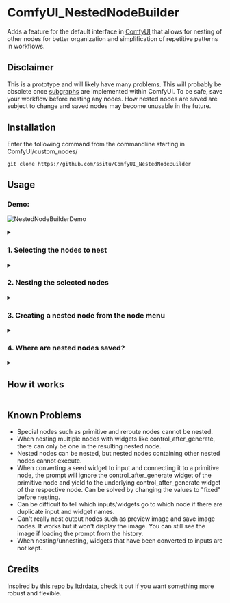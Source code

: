 # ComfyUI_NestedNodeBuilder
Adds a feature for the default interface in [ComfyUI](https://github.com/comfyanonymous/ComfyUI) that allows for nesting of other nodes for better organization and simplification of repetitive patterns in workflows.

## Disclaimer
This is a prototype and will likely have many problems. This will probably be obsolete once [subgraphs](https://github.com/comfyanonymous/ComfyUI/pull/724) are implemented within ComfyUI. To be safe, save your workflow before nesting any nodes. How nested nodes are saved are subject to change and saved nodes may become unusable in the future.

## Installation
Enter the following command from the commandline starting in ComfyUI/custom_nodes/
```
git clone https://github.com/ssitu/ComfyUI_NestedNodeBuilder
```

## Usage

### Demo:
![NestedNodeBuilderDemo](https://github.com/ssitu/ComfyUI_NestedNodeBuilder/assets/57548627/f88fc1dc-ec64-4a48-b989-2857de088b67)

<details>
  <summary><h3>1. Selecting the nodes to nest</h3></summary>
  Select multiple nodes by using <code>Ctrl/Shift + left/right click</code> on the desired nodes to nest. 
  You can also use <code>Ctrl + left click + drag</code> to highlight nodes.
</details>
<details>
  <summary><h3>2. Nesting the selected nodes</h3></summary>
  After making a selection, <code>right click</code> on any of the selected nodes and select <code>Nest Selected Nodes</code> and choose a name that won't conflict with any other existing node. The selected nodes will be replaced with a new node that contains the selected nodes. You can also unnest the new node by right clicking on the node and clicking <code>Unnest</code>. The selected nodes may also be converted to an already existing nested node using the <code>Convert selected to Nested Node: &ltname&gt</code> option that appears if the selected nodes have a similar structure.
</details>
<details>
    <summary><h3>3. Creating a nested node from the node menu</h3></summary>
    Nested nodes are saved and can be created again from the node menu that appears when you <code>right click</code> on the canvas under the <code>Nested Nodes</code> category.
</details>
<details>
    <summary><h3>4. Where are nested nodes saved?</h3></summary>
    You can find them under <code>ComfyUI/custom_nodes/ComfyUI_NestedNodeBuilder/nested_nodes/</code>. This directory can be changed by editing the <code>nested_nodes_path</code> entry in the <code>config.yaml</code>. The nested nodes are stored as .json files. The names of the nested nodes may be changed by editing their .json files. The changes made to the directory are registered after refreshing the web UI.
</details>

<details>
  <summary><h2>How it works</h2></summary>
  The nodes that are nested are stored in the properties of the nested node. Before the prompt is calculated, the nested node is replaced with the nodes that it stored. After the prompt is calculated, the nodes are nested again. Depending on performance, this may cause a quick flash of what the workflow looks like after the nodes are unnested when queueing a prompt. This seemed to be the approach that was the least intrusive on the ComfyUI codebase.
</details>

## Known Problems
- Special nodes such as primitive and reroute nodes cannot be nested.
- When nesting multiple nodes with widgets like control_after_generate, there can only be one in the resulting nested node.
- Nested nodes can be nested, but nested nodes containing other nested nodes cannot execute.
- When converting a seed widget to input and connecting it to a primitive node, the prompt will ignore the control_after_generate widget of the primitive node and yield to the underlying control_after_generate widget of the respective node. Can be solved by changing the values to "fixed" before nesting.
- Can be difficult to tell which inputs/widgets go to which node if there are duplicate input and widget names.
- Can't really nest output nodes such as preview image and save image nodes. It works but it won't display the image. You can still see the image if loading the prompt from the history.
- When nesting/unnesting, widgets that have been converted to inputs are not kept.

## Credits
Inspired by [this repo by Itdrdata](https://github.com/ltdrdata/ComfyUI-Workflow-Component), check it out if you want something more robust and flexible.
